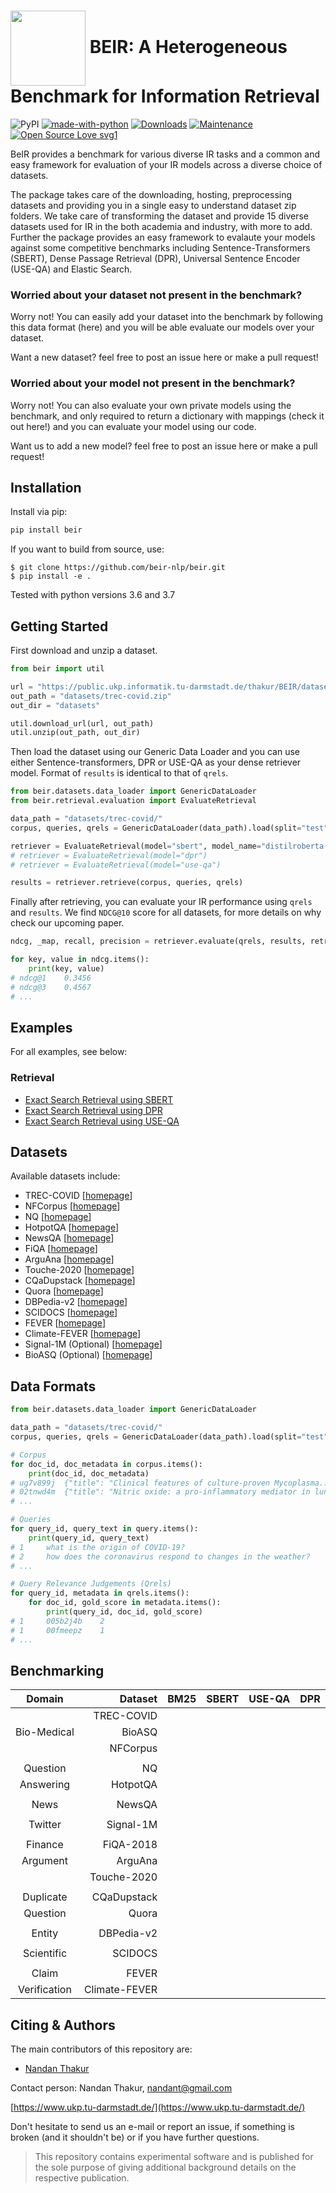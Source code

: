 
<h1>
<img style="vertical-align:middle" width="120" height="120" src="https://raw.githubusercontent.com/beir-nlp/beir/main/images/color_logo.png" />
BEIR: A Heterogeneous Benchmark for Information Retrieval
</h1>

![PyPI](https://img.shields.io/pypi/v/beir)
[![made-with-python](https://img.shields.io/badge/Made%20with-Python-1f425f.svg?color=blue)](https://www.python.org/)
[![Downloads](https://static.pepy.tech/personalized-badge/beir?period=month&units=international_system&left_color=grey&right_color=purple&left_text=Downloads)](https://pepy.tech/project/beir)
[![Maintenance](https://img.shields.io/badge/Maintained%3F-yes-green.svg)](https://GitHub.com/Nthakur20/StrapDown.js/graphs/commit-activity)
[![Open Source Love svg1](https://badges.frapsoft.com/os/v1/open-source.svg?v=103)](https://github.com/beir-nlp/beir/)

BeIR provides a benchmark for various diverse IR tasks and a common and easy framework for evaluation of your IR models across a diverse choice of datasets.

The package takes care of the downloading, hosting, preprocessing datasets and providing you in a single easy to understand dataset zip folders. We take care of transforming the dataset and provide 15 diverse datasets used for IR in the both academia and industry, with more to add. Further the package provides an easy framework to evalaute your models against some competitive benchmarks including Sentence-Transformers (SBERT), Dense Passage Retrieval (DPR), Universal Sentence Encoder (USE-QA) and Elastic Search.

### Worried about your dataset not present in the benchmark?

Worry not! You can easily add your dataset into the benchmark by following this data format (here) and you will be able evaluate our models over your dataset.

Want a new dataset? feel free to post an issue here or make a pull request!

### Worried about your model not present in the benchmark?

Worry not! You can also evaluate your own private models using the benchmark, and only required to return a dictionary with mappings (check it out here!) and you can evaluate your model using our code. 

Want us to add a new model? feel free to post an issue here or make a pull request!


## Installation

Install via pip:

```python
pip install beir
```

If you want to build from source, use:

```
$ git clone https://github.com/beir-nlp/beir.git
$ pip install -e .
```

Tested with python versions 3.6 and 3.7

## Getting Started

First download and unzip a dataset.

```python
from beir import util

url = "https://public.ukp.informatik.tu-darmstadt.de/thakur/BEIR/datasets/trec-covid.zip"
out_path = "datasets/trec-covid.zip"
out_dir = "datasets"

util.download_url(url, out_path)
util.unzip(out_path, out_dir)
```

Then load the dataset using our Generic Data Loader and you can use either Sentence-transformers, DPR or USE-QA as your dense retriever model.
Format of ``results`` is identical to that of ``qrels``.

```python
from beir.datasets.data_loader import GenericDataLoader
from beir.retrieval.evaluation import EvaluateRetrieval

data_path = "datasets/trec-covid/"
corpus, queries, qrels = GenericDataLoader(data_path).load(split="test")

retriever = EvaluateRetrieval(model="sbert", model_name="distilroberta-base-msmarco-v2") 
# retriever = EvaluateRetrieval(model="dpr")
# retriever = EvaluateRetrieval(model="use-qa")

results = retriever.retrieve(corpus, queries, qrels)
```

Finally after retrieving, you can evaluate your IR performance using ``qrels`` and ``results``.
We find ``NDCG@10`` score for all datasets, for more details on why check our upcoming paper.

```python
ndcg, _map, recall, precision = retriever.evaluate(qrels, results, retriever.k_values)

for key, value in ndcg.items():
    print(key, value) 
# ndcg@1    0.3456
# ndcg@3    0.4567
# ...
```

## Examples

For all examples, see below:

### Retrieval
- [Exact Search Retrieval using SBERT](https://github.com/beir-nlp/beir/blob/main/examples/retrieval/evaluate_sbert.py)
- [Exact Search Retrieval using DPR](https://github.com/beir-nlp/beir/blob/main/examples/retrieval/evaluate_dpr.py)
- [Exact Search Retrieval using USE-QA](https://github.com/beir-nlp/beir/blob/main/examples/retrieval/evaluate_useqa.py)

## Datasets

Available datasets include:

- TREC-COVID    [[homepage](https://ir.nist.gov/covidSubmit/index.html)]
- NFCorpus      [[homepage](https://www.cl.uni-heidelberg.de/statnlpgroup/nfcorpus/)]
- NQ            [[homepage](https://ai.google.com/research/NaturalQuestions)]
- HotpotQA      [[homepage](https://hotpotqa.github.io/)]
- NewsQA        [[homepage](https://www.microsoft.com/en-us/research/project/newsqa-dataset/)]
- FiQA          [[homepage](https://sites.google.com/view/fiqa/home)]
- ArguAna       [[homepage](http://argumentation.bplaced.net/arguana/data)]
- Touche-2020   [[homepage](https://webis.de/events/touche-20/)]
- CQaDupstack   [[homepage](http://nlp.cis.unimelb.edu.au/resources/cqadupstack/)]
- Quora         [[homepage](https://www.quora.com/q/quoradata/First-Quora-Dataset-Release-Question-Pairs)]
- DBPedia-v2    [[homepage](https://iai-group.github.io/DBpedia-Entity/)]
- SCIDOCS       [[homepage](https://allenai.org/data/scidocs)]
- FEVER         [[homepage](https://fever.ai/)]
- Climate-FEVER [[homepage](https://www.sustainablefinance.uzh.ch/en/research/climate-fever.html)]
- Signal-1M (Optional) [[homepage](https://research.signal-ai.com/datasets/signal1m-tweetir.html)]
- BioASQ (Optional) [[homepage](http://bioasq.org/)]

## Data Formats

```python
from beir.datasets.data_loader import GenericDataLoader

data_path = "datasets/trec-covid/"
corpus, queries, qrels = GenericDataLoader(data_path).load(split="test")

# Corpus
for doc_id, doc_metadata in corpus.items():
    print(doc_id, doc_metadata)
# ug7v899j  {"title": "Clinical features of culture-proven Mycoplasma...", "text": "This retrospective chart review describes the epidemiology..."}
# 02tnwd4m  {"title": "Nitric oxide: a pro-inflammatory mediator in lung disease?, "text": "Inflammatory diseases of the respiratory tract are commonly associated..."}
# ...

# Queries
for query_id, query_text in query.items():
    print(query_id, query_text)
# 1     what is the origin of COVID-19?
# 2     how does the coronavirus respond to changes in the weather?
# ...

# Query Relevance Judgements (Qrels)
for query_id, metadata in qrels.items():
    for doc_id, gold_score in metadata.items():
        print(query_id, doc_id, gold_score)
# 1     005b2j4b    2
# 1     00fmeepz    1
# ...
```

## Benchmarking

| Domain     |Dataset       | BM25    | SBERT   | USE-QA  | DPR     |
| :---------:|------------: |:------: |:------: |:------: |:------: |
|            | TREC-COVID   |         |         |         |         |
| Bio-Medical| BioASQ       |         |         |         |         |
|            | NFCorpus     |         |         |         |         |
|            |              |         |         |         |         |
| Question   | NQ           |         |         |         |         |
| Answering  | HotpotQA     |         |         |         |         |
|            |              |         |         |         |         |
| News       | NewsQA       |         |         |         |         |
|            |              |         |         |         |         |
| Twitter    | Signal-1M    |         |         |         |         |
|            |              |         |         |         |         |
| Finance    | FiQA-2018    |         |         |         |         |
| Argument   | ArguAna      |         |         |         |         |
|            | Touche-2020  |         |         |         |         |
|            |              |         |         |         |         |
| Duplicate  | CQaDupstack  |         |         |         |         |
| Question   | Quora        |         |         |         |         |
|            |              |         |         |         |         |
|  Entity    | DBPedia-v2   |         |         |         |         |
|            |              |         |         |         |         |
| Scientific | SCIDOCS      |         |         |         |         |
|            |              |         |         |         |         |
| Claim      | FEVER        |         |         |         |         |
|Verification|Climate-FEVER |         |         |         |         |


## Citing & Authors

The main contributors of this repository are:
- [Nandan Thakur](https://github.com/Nthakur20) 

Contact person: Nandan Thakur, [nandant@gmail.com](mailto:nandant@gmail.com)

[https://www.ukp.tu-darmstadt.de/](https://www.ukp.tu-darmstadt.de/)

Don't hesitate to send us an e-mail or report an issue, if something is broken (and it shouldn't be) or if you have further questions.

> This repository contains experimental software and is published for the sole purpose of giving additional background details on the respective publication.


